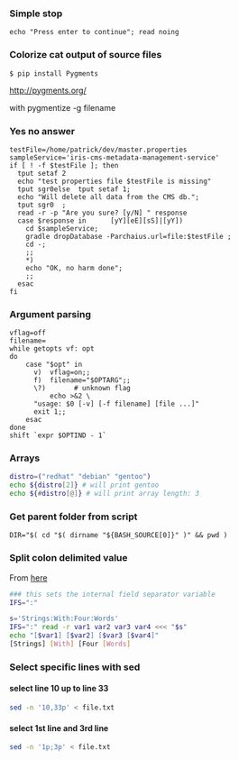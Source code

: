 ### Simple stop
```
echo "Press enter to continue"; read noing
```

### Colorize cat output of source files

`$ pip install Pygments`

http://pygments.org/

with pygmentize -g filename

### Yes no answer
```shell
testFile=/home/patrick/dev/master.properties
sampleService='iris-cms-metadata-management-service'
if [ ! -f $testFile ]; then
  tput setaf 2
  echo "test properties file $testFile is missing"
  tput sgr0else  tput setaf 1;
  echo "Will delete all data from the CMS db.";
  tput sgr0  ;
  read -r -p "Are you sure? [y/N] " response
  case $response in      [yY][eE][sS]|[yY])
    cd $sampleService;
    gradle dropDatabase -Parchaius.url=file:$testFile ;
    cd -;
    ;;
    *)
    echo "OK, no harm done";
    ;;
  esac
fi
```

### Argument parsing

```shell
vflag=off
filename=
while getopts vf: opt
do
    case "$opt" in
      v)  vflag=on;;
      f)  filename="$OPTARG";;
      \?)		# unknown flag
      	  echo >&2 \
	  "usage: $0 [-v] [-f filename] [file ...]"
	  exit 1;;
    esac
done
shift `expr $OPTIND - 1`
```

### Arrays
```sh
distro=("redhat" "debian" "gentoo")
echo ${distro[2]} # will print gentoo
echo ${#distro[@]} # will print array length: 3
```

### Get parent folder from script
```
DIR="$( cd "$( dirname "${BASH_SOURCE[0]}" )" && pwd )
```

### Split colon delimited value
From [here](https://stackoverflow.com/a/918931/2769307)
```sh
### this sets the internal field separator variable
IFS=":"
```
```sh
s='Strings:With:Four:Words'
IFS=":" read -r var1 var2 var3 var4 <<< "$s"
echo "[$var1] [$var2] [$var3 [$var4]"
[Strings] [With] [Four [Words]
```

### Select specific lines with sed
#### select line 10 up to line 33
```sh
sed -n '10,33p' < file.txt
```
#### select 1st line and 3rd line
```sh
sed -n '1p;3p' < file.txt
```
